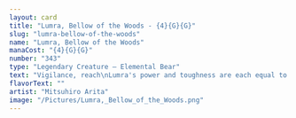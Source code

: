 ```yaml
---
layout: card
title: "Lumra, Bellow of the Woods - {4}{G}{G}"
slug: "lumra-bellow-of-the-woods"
name: "Lumra, Bellow of the Woods"
manaCost: "{4}{G}{G}"
number: "343"
type: "Legendary Creature — Elemental Bear"
text: "Vigilance, reach\nLumra's power and toughness are each equal to the number of lands you control.\nWhen Lumra enters, mill four cards. Then return all land cards from your graveyard to the battlefield tapped."
flavorText: ""
artist: "Mitsuhiro Arita"
image: "/Pictures/Lumra,_Bellow_of_the_Woods.png"
---
```



